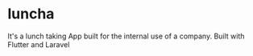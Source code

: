 # luncha
It's a lunch taking App built for the internal use of a company. Built with Flutter and Laravel
